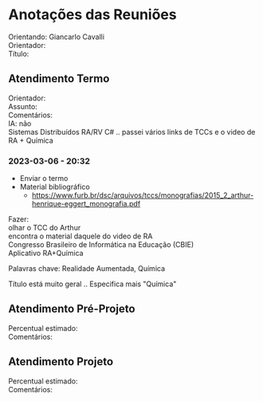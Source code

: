 # Anotações das Reuniões

Orientando: Giancarlo Cavalli  
Orientador:  
Título:  

## Atendimento Termo

Orientador:  
Assunto:  
Comentários:  
  IA: não  
  Sistemas Distribuídos
  RA/RV C#
  .. passei vários links de TCCs e o video de RA + Química  

### 2023-03-06 - 20:32

- Enviar o termo  
- Material bibliográfico  
  - <https://www.furb.br/dsc/arquivos/tccs/monografias/2015_2_arthur-henrique-eggert_monografia.pdf>  

Fazer:  
olhar o TCC do Arthur  
encontra o material daquele do video de RA  
Congresso Brasileiro de Informática na Educação (CBIE)  
Aplicativo RA+Química  

Palavras chave: Realidade Aumentada, Química  

Título está muito geral .. Especifica mais "Química"  

## Atendimento Pré-Projeto

Percentual estimado:  
Comentários:  

## Atendimento Projeto

Percentual estimado:  
Comentários:  
